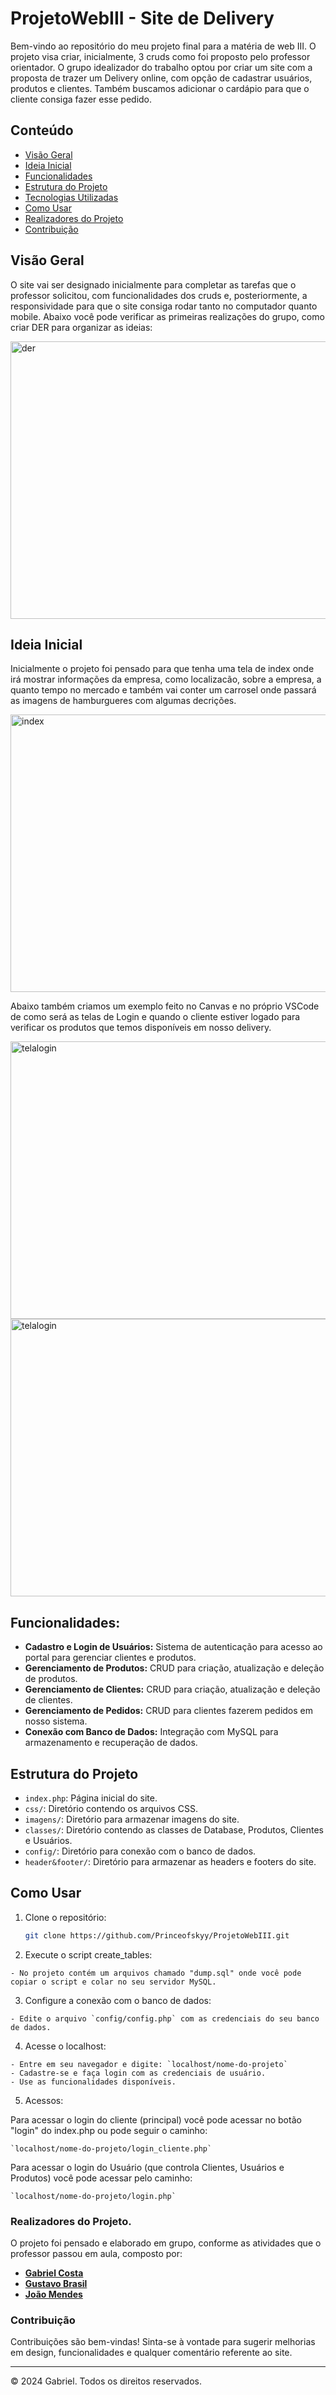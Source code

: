 # ProjetoWebIII - Site de Delivery

Bem-vindo ao repositório do meu projeto final para a matéria de web III. O projeto visa criar, inicialmente, 3 cruds como foi proposto pelo professor orientador. O grupo idealizador do trabalho optou por criar um site com a proposta de trazer um Delivery online, com opção de cadastrar usuários, produtos e clientes. Também buscamos adicionar o cardápio para que o cliente consiga fazer esse pedido.

## Conteúdo

- [Visão Geral](#visão-geral)
- [Ideia Inicial](#ideia-inicial)
- [Funcionalidades](#funcionalidades)
- [Estrutura do Projeto](#estrutura-do-projeto)
- [Tecnologias Utilizadas](#tecnologias-utilizadas)
- [Como Usar](#como-usar)  
- [Realizadores do Projeto](#realizadores-do-projeto)
- [Contribuição](#contribuição)


## Visão Geral

O site vai ser designado inicialmente para completar as tarefas que o professor solicitou, com funcionalidades dos cruds e, posteriormente, a responsividade para que o site consiga rodar tanto no computador quanto mobile. Abaixo você pode verificar as primeiras realizações do grupo, como criar DER para organizar as ideias:

<img src="./imagens/DER.jpg" alt="der" width="1000" height="444">

## Ideia Inicial 

Inicialmente o projeto foi pensado para que tenha uma tela de index onde irá mostrar informações da empresa, como localizacão, sobre a empresa, a quanto tempo no mercado e também vai conter um carrosel onde passará as imagens de hamburgueres com algumas decrições.

<img src="./imagens/index.png" alt="index" width="1000" height="444">

Abaixo também criamos um exemplo feito no Canvas e no próprio VSCode de como será as telas de Login e quando o cliente estiver logado para verificar os produtos que temos disponíveis em nosso delivery. 

<img src="./imagens/TelaLogin.png" alt="telalogin" width="1000" height="444">
<img src="./imagens/QiDelicia.png" alt="telalogin" width="1000" height="444">

## Funcionalidades:

- **Cadastro e Login de Usuários:** Sistema de autenticação para acesso ao portal para gerenciar clientes e produtos.
- **Gerenciamento de Produtos:** CRUD para criação, atualização e deleção de produtos.
- **Gerenciamento de Clientes:** CRUD para criação, atualização e deleção de clientes.
- **Gerenciamento de Pedidos:** CRUD para clientes fazerem pedidos em nosso sistema.
- **Conexão com Banco de Dados:** Integração com MySQL para armazenamento e recuperação de dados.

## Estrutura do Projeto

- `index.php`: Página inicial do site.
- `css/`: Diretório contendo os arquivos CSS.
- `imagens/`: Diretório para armazenar imagens do site.
- `classes/`: Diretório contendo as classes de Database, Produtos, Clientes e Usuários.
- `config/`: Diretório para conexão com o banco de dados.
- `header&footer/`: Diretório para armazenar as headers e footers do site.

## Como Usar

1. Clone o repositório:

   ```bash
   git clone https://github.com/Princeofskyy/ProjetoWebIII.git

2. Execute o script create_tables:
```
- No projeto contém um arquivos chamado "dump.sql" onde você pode copiar o script e colar no seu servidor MySQL.
```
3. Configure a conexão com o banco de dados:
```
- Edite o arquivo `config/config.php` com as credenciais do seu banco de dados.
```
4. Acesse o localhost:
```
- Entre em seu navegador e digite: `localhost/nome-do-projeto`
- Cadastre-se e faça login com as credenciais de usuário.
- Use as funcionalidades disponíveis.
```
5. Acessos:
   
Para acessar o login do cliente (principal) você pode acessar no botão "login" do index.php ou pode seguir o caminho:
```
`localhost/nome-do-projeto/login_cliente.php`
```
Para acessar o login do Usuário (que controla Clientes, Usuários e Produtos) você pode acessar pelo caminho:
```
`localhost/nome-do-projeto/login.php`
```
  
### Realizadores do Projeto.

O projeto foi pensado e elaborado em grupo, conforme as atividades que o professor passou em aula, composto por:

- [**Gabriel Costa**](https://github.com/Princeofskyy)
- [**Gustavo Brasil**](https://github.com/gustavobrasilm)
- [**João Mendes**](https://github.com/joaomendesp)


### Contribuição

Contribuições são bem-vindas! Sinta-se à vontade para sugerir melhorias em design, funcionalidades e qualquer comentário referente ao site.

---

© 2024 Gabriel. Todos os direitos reservados.




